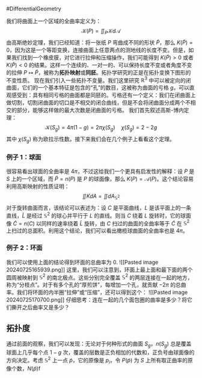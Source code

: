 #DifferentialGeometry 

我们将曲面上一个区域的全曲率定义为：
$$
\mathcal{K}(P) = \iint_{P} \mathcal{K}d \mathcal{A}
$$
由高斯绝妙定理，我们已经知道：将一张纸 $P$ 弯曲成不同的形状 $\tilde P$，那么 $K (\tilde P) = 0$，因为这是一个等距变换，连接曲面上任意两点的测地线的长度不变。但是，如果我们找到一个橡皮膜，对它进行拉伸和压缩操作，我们可能得到 $K (\tilde P) >0$ 或者 $K (\tilde P) <0$ 的结果。这样一个连续的、一对一的、可以保持长度不变或者角度不变的拉伸 $P \mapsto \tilde P$，被称为**拓扑映射**或**同胚**。拓扑学研究的正是在拓扑变换下图形的不变性质。
现在我们引入一些拓扑不变量。我们这里研究 $\mathbb{R}^{3}$ 中可以被定向的闭曲面，它们的一个基本特征是包含的“孔”的数目，这被称为曲面的亏格 $g$。可以直观感受到：具有相同亏格的曲面都是同胚的。亏格还有一个定义：我们在闭曲面上做切割，切割闭曲面的切口是不相交的闭合曲线，但是不会将闭曲面分成两个不相交的部分，能够这样做的最大次数是闭曲面的亏格。
我们首先叙述高斯-博内定理：
$$
\mathcal{K}(S_{g}) = 4 \pi (1-g) = 2 \pi \chi(S_{g}) \quad  \chi (S_{g}) = 2 - 2g
$$
其中 $\chi (S_{g})$ 称为欧拉示性数。接下来我们会在几个例子上看看这个定理。

### 例子 1：球面
很容易看出球面的全曲率是 $4\pi$，不过这给我们一个更具有启发性的解释：设 $P$ 是 $S$ 上的一个区域，而 $\tilde P = n(P)$ 是 $P$ 的球面像，那么 $K (P) = \mathcal{A}(P)$。这个结论容易利用高斯映射的性质证明：
$$
\iint  K dA = \iint dA_{\mathbb{S}^{2}}
$$
对于旋转曲面而言，该结论可以表述为：设 $C$ 是平面曲线，$L$ 是该平面上的一条直线，$\tilde L$ 是经过 $\mathbb{S}^{2}$ 的球心并平行于 $L$ 的直线。则当 $C$ 绕着 $L$ 旋转时，它的球面像 $\tilde C = n(C)$ 以同样的速率绕着 $\tilde L$ 旋转，由 $C$ 扫过的曲面的全曲率等于 $\tilde C$ 在 $\mathbb{S}^{2}$ 上扫过的总面积。利用这个结论，我们可以看出橄榄球曲面的全曲率也是 $4 \pi$。

### 例子 2：环面
我们可以使用上面的结论得到环面的总曲率为 0.
![[Pasted image 20240725165939.png]]
这里，我们可以注意到，环面上最上面和最下面的两个圆周被映射到 $\mathbb{S}^{2}$ 的南北极点。这些分别完全覆盖 $\mathbb{S}^{2}$ 的两层连接在一起的地方，称为“分枝点”。对于有多个孔的“厚煎饼”，每增加一个孔，就贡献 $-2\pi$ 的总曲率。我们将环面的内半圈“拉伸”或“压缩”，还可以得到这个：
![[Pasted image 20240725170700.png]]
仔细思考：连在一起的几个面包圈的曲率是多少？将它们撕开之后曲率又是多少？

## 拓扑度
通过前面的观察，我们可以发现：无论对于何种形式的曲面 $S_{g}$，$n(S_{g})$ 总是覆盖球面上几乎每个点 $1-g$ 次，覆盖的层数是正负相加的代数和，正负号由球面像的方向决定。考虑 $\mathbb{S}^{2}$ 上一点 $\tilde p$，它的原像是 $p_{i}$，令 $P(\tilde p)$ 为 $S$ 上所有取正曲率的原像个数，$N(\tilde p)$f










